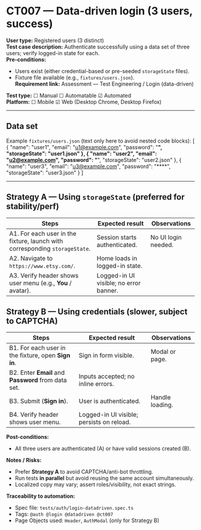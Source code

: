 # CT007 — Data-driven login (3 users, success)

**User type:** Registered users (3 distinct)  
**Test case description:** Authenticate successfully using a data set of three users; verify logged-in state for each.  
**Pre-conditions:**  
- Users exist (either credential-based or pre-seeded `storageState` files).  
- Fixture file available (e.g., `fixtures/users.json`).  
**Requirement link:** Assessment — Test Engineering / Login (data-driven)

**Test type:** ☐ Manual ☐ Automatable ☑ Automated  
**Platform:** ☐ Mobile ☑ Web (Desktop Chrome, Desktop Firefox)

---

## Data set
Example `fixtures/users.json` (text only here to avoid nested code blocks):
[
  { "name": "user1", "email": "u1@example.com", "password": "****", "storageState": "user1.json" },
  { "name": "user2", "email": "u2@example.com", "password": "****", "storageState": "user2.json" },
  { "name": "user3", "email": "u3@example.com", "password": "****", "storageState": "user3.json" }
]

---

## Strategy A — Using `storageState` (preferred for stability/perf)
| Steps | Expected result | Observations |
|------|------------------|--------------|
| A1. For each user in the fixture, launch with corresponding `storageState`. | Session starts authenticated. | No UI login needed. |
| A2. Navigate to `https://www.etsy.com/`. | Home loads in logged-in state. | |
| A3. Verify header shows user menu (e.g., **You** / avatar). | Logged-in UI visible; no error banner. | |

## Strategy B — Using credentials (slower, subject to CAPTCHA)
| Steps | Expected result | Observations |
|------|------------------|--------------|
| B1. For each user in the fixture, open **Sign in**. | Sign in form visible. | Modal or page. |
| B2. Enter **Email** and **Password** from data set. | Inputs accepted; no inline errors. | |
| B3. Submit (**Sign in**). | User is authenticated. | Handle loading. |
| B4. Verify header shows user menu. | Logged-in UI visible; persists on reload. | |

**Post-conditions:**  
- All three users are authenticated (A) or have valid sessions created (B).

**Notes / Risks:**  
- Prefer **Strategy A** to avoid CAPTCHA/anti-bot throttling.  
- Run tests **in parallel** but avoid reusing the same account simultaneously.  
- Localized copy may vary; assert roles/visibility, not exact strings.

**Traceability to automation:**  
- Spec file: `tests/auth/login-datadriven.spec.ts`  
- Tags: `@auth @login @datadriven @ct007`  
- Page Objects used: `Header`, `AuthModal` (only for Strategy B)
